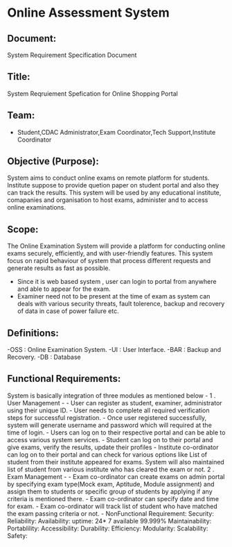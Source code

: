 # Online Assessment System
## Document:
System Requirement Specification Document

## Title:
System Reqruiement Spefication for Online Shopping Portal
## Team:
- Student,CDAC Administrator,Exam Coordinator,Tech Support,Institute Coordinator
## Objective (Purpose):
  System aims to conduct online exams on remote platform for students. Institute suppose to provide quetion paper on student portal and also they can track the results. This system will be used by any educational institute, comapanies and organisation to host exams, administer and to access online examinations.
## Scope:
  The Online Examination System will provide a platform for conducting online exams securely, efficiently, and with user-friendly features. This system focus on rapid behaviour of system that process different requests and generate results as fast as possible.
  - Since it is web based system , user can login to portal from anywhere and able to appear for the exam.
  - Examiner need not to be present at the time of exam as system can deals with various security threats, fault tolerence, backup and recovery of data in case of power failure etc.  
## Definitions:
  -OSS : Online Examination System.
  -UI  : User Interface.
  -BAR : Backup and Recovery.
  -DB  : Database

## Functional Requirements:
  System is basically integration of three modules as mentioned below -
  1 . User Management -
    - User can register as student, examiner, administrator using their unique ID.
    - User needs to complete all required verification steps for successful registration.
    - Once user registered successfully, system will generate username and password which will required at the time of login.
    - Users can log on to their respective portal and can be able to access various system services.
      - Student can log on to their portal and give exams, verify the results, update their profiles
      - Institute co-ordinator can log on to their portal and can check for various options like List of student from their institute appeared for exams. System will also maintained list of student from various institute who has cleared the exam or not.
  2 . Exam Management -
    - Exam co-ordinator can create exams on admin portal by specifying exam type(Mock exam, Aptitude, Module assignment) and assign them to students or specific group of students by applying if any criteria is mentioned there.
    - Exam co-ordinator can specify date and time for exam.
    - Exam co-ordinator will track list of student who have matched the exam passing criteria or not.
    - 
NonFunctional Requirement:
Security:
Reliability:
Availability:
uptime: 24* 7 available 99.999%
Maintainability:
Portablility:
Accessibility:
Durability:
Efficiency:
Modularity:
Scalability:
Safety:
